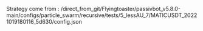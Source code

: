 Strategy come from : /direct_from_git/Flyingtoaster/passivbot_v5.8.0-main/configs/particle_swarm/recursive/tests/5_lessAU_7/MATICUSDT_20221019180116_5d630/config.json